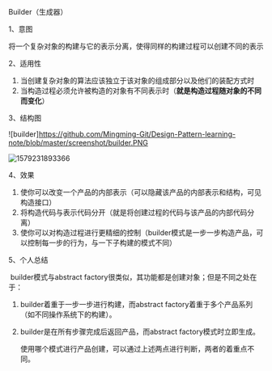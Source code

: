 Builder（生成器）

1、意图

将一个复杂对象的构建与它的表示分离，使得同样的构建过程可以创建不同的表示

2、适用性

1. 当创建复杂对象的算法应该独立于该对象的组成部分以及他们的装配方式时
2. 当构造过程必须允许被构造的对象有不同表示时（**就是构造过程随对象的不同而变化**）

3、结构图

![builder]https://github.com/Mingming-Git/Design-Pattern-learning-note/blob/master/screenshot/builder.PNG

![1579231893366](C:\Users\limingming\AppData\Roaming\Typora\typora-user-images\1579231893366.png)

4、效果

1. 使你可以改变一个产品的内部表示（可以隐藏该产品的内部表示和结构，可见构造接口）
2. 将构造代码与表示代码分开（就是将创建过程的代码与该产品的内部代码分离）
3. 使你可以对构造过程进行更精细的控制（builder模式是一步一步构造产品，可以控制每一步的行为，与一下子构建的模式不同）

5、个人总结

​        builder模式与abstract factory很类似，其功能都是创建对象；但是不同之处在于：

1. builder着重于一步一步进行构建，而abstract factory着重于多个产品系列（如不同操作系统下的构建）。

2. builder是在所有步骤完成后返回产品，而abstract factory模式时立即生成。

   使用哪个模式进行产品创建，可以通过上述两点进行判断，两者的着重点不同。